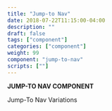 ```yaml
---
title: "Jump-to Nav"
date: 2018-07-22T11:15:00-04:00
description: ""
draft: false
tags: ["component"]
categories: ["component"]
weight: 99
component: "jump-to-nav"
scripts: [""]
---
```


__JUMP-TO NAV COMPONENT__

Jump-To Nav Variations
